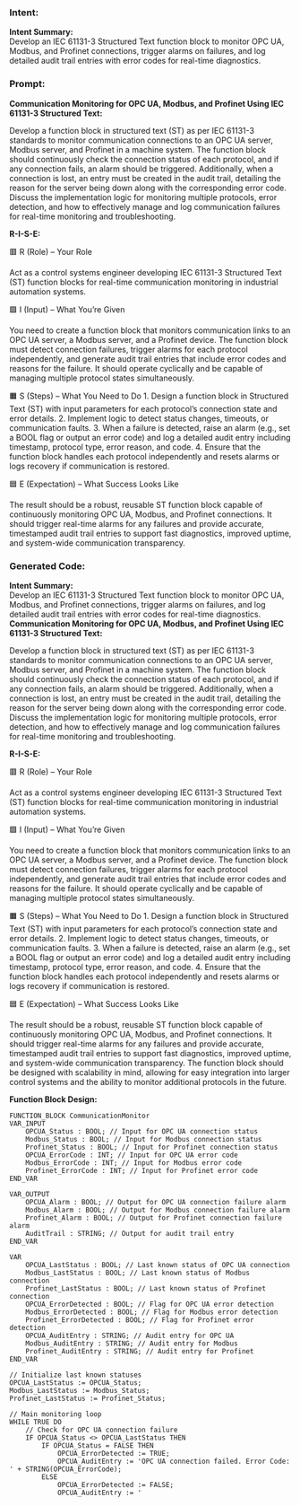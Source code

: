 ### Intent:
**Intent Summary:**  
Develop an IEC 61131-3 Structured Text function block to monitor OPC UA, Modbus, and Profinet connections, trigger alarms on failures, and log detailed audit trail entries with error codes for real-time diagnostics.

### Prompt:
**Communication Monitoring for OPC UA, Modbus, and Profinet Using IEC 61131-3 Structured Text:**

Develop a function block in structured text (ST) as per IEC 61131-3 standards to monitor communication connections to an OPC UA server, Modbus server, and Profinet in a machine system. The function block should continuously check the connection status of each protocol, and if any connection fails, an alarm should be triggered. Additionally, when a connection is lost, an entry must be created in the audit trail, detailing the reason for the server being down along with the corresponding error code. Discuss the implementation logic for monitoring multiple protocols, error detection, and how to effectively manage and log communication failures for real-time monitoring and troubleshooting.

**R-I-S-E:**

🟥 R (Role) – Your Role

Act as a control systems engineer developing IEC 61131-3 Structured Text (ST) function blocks for real-time communication monitoring in industrial automation systems.

🟩 I (Input) – What You’re Given

You need to create a function block that monitors communication links to an OPC UA server, a Modbus server, and a Profinet device. The function block must detect connection failures, trigger alarms for each protocol independently, and generate audit trail entries that include error codes and reasons for the failure. It should operate cyclically and be capable of managing multiple protocol states simultaneously.

🟧 S (Steps) – What You Need to Do
	1.	Design a function block in Structured Text (ST) with input parameters for each protocol’s connection state and error details.
	2.	Implement logic to detect status changes, timeouts, or communication faults.
	3.	When a failure is detected, raise an alarm (e.g., set a BOOL flag or output an error code) and log a detailed audit entry including timestamp, protocol type, error reason, and code.
	4.	Ensure that the function block handles each protocol independently and resets alarms or logs recovery if communication is restored.

🟦 E (Expectation) – What Success Looks Like

The result should be a robust, reusable ST function block capable of continuously monitoring OPC UA, Modbus, and Profinet connections. It should trigger real-time alarms for any failures and provide accurate, timestamped audit trail entries to support fast diagnostics, improved uptime, and system-wide communication transparency.

### Generated Code:
**Intent Summary:**  
Develop an IEC 61131-3 Structured Text function block to monitor OPC UA, Modbus, and Profinet connections, trigger alarms on failures, and log detailed audit trail entries with error codes for real-time diagnostics.
**Communication Monitoring for OPC UA, Modbus, and Profinet Using IEC 61131-3 Structured Text:**

Develop a function block in structured text (ST) as per IEC 61131-3 standards to monitor communication connections to an OPC UA server, Modbus server, and Profinet in a machine system. The function block should continuously check the connection status of each protocol, and if any connection fails, an alarm should be triggered. Additionally, when a connection is lost, an entry must be created in the audit trail, detailing the reason for the server being down along with the corresponding error code. Discuss the implementation logic for monitoring multiple protocols, error detection, and how to effectively manage and log communication failures for real-time monitoring and troubleshooting.

**R-I-S-E:**

🟥 R (Role) – Your Role

Act as a control systems engineer developing IEC 61131-3 Structured Text (ST) function blocks for real-time communication monitoring in industrial automation systems.

🟩 I (Input) – What You’re Given

You need to create a function block that monitors communication links to an OPC UA server, a Modbus server, and a Profinet device. The function block must detect connection failures, trigger alarms for each protocol independently, and generate audit trail entries that include error codes and reasons for the failure. It should operate cyclically and be capable of managing multiple protocol states simultaneously.

🟧 S (Steps) – What You Need to Do
	1.	Design a function block in Structured Text (ST) with input parameters for each protocol’s connection state and error details.
	2.	Implement logic to detect status changes, timeouts, or communication faults.
	3.	When a failure is detected, raise an alarm (e.g., set a BOOL flag or output an error code) and log a detailed audit entry including timestamp, protocol type, error reason, and code.
	4.	Ensure that the function block handles each protocol independently and resets alarms or logs recovery if communication is restored.

🟦 E (Expectation) – What Success Looks Like

The result should be a robust, reusable ST function block capable of continuously monitoring OPC UA, Modbus, and Profinet connections. It should trigger real-time alarms for any failures and provide accurate, timestamped audit trail entries to support fast diagnostics, improved uptime, and system-wide communication transparency. The function block should be designed with scalability in mind, allowing for easy integration into larger control systems and the ability to monitor additional protocols in the future.

**Function Block Design:**

```structuredtext
FUNCTION_BLOCK CommunicationMonitor
VAR_INPUT
    OPCUA_Status : BOOL; // Input for OPC UA connection status
    Modbus_Status : BOOL; // Input for Modbus connection status
    Profinet_Status : BOOL; // Input for Profinet connection status
    OPCUA_ErrorCode : INT; // Input for OPC UA error code
    Modbus_ErrorCode : INT; // Input for Modbus error code
    Profinet_ErrorCode : INT; // Input for Profinet error code
END_VAR

VAR_OUTPUT
    OPCUA_Alarm : BOOL; // Output for OPC UA connection failure alarm
    Modbus_Alarm : BOOL; // Output for Modbus connection failure alarm
    Profinet_Alarm : BOOL; // Output for Profinet connection failure alarm
    AuditTrail : STRING; // Output for audit trail entry
END_VAR

VAR
    OPCUA_LastStatus : BOOL; // Last known status of OPC UA connection
    Modbus_LastStatus : BOOL; // Last known status of Modbus connection
    Profinet_LastStatus : BOOL; // Last known status of Profinet connection
    OPCUA_ErrorDetected : BOOL; // Flag for OPC UA error detection
    Modbus_ErrorDetected : BOOL; // Flag for Modbus error detection
    Profinet_ErrorDetected : BOOL; // Flag for Profinet error detection
    OPCUA_AuditEntry : STRING; // Audit entry for OPC UA
    Modbus_AuditEntry : STRING; // Audit entry for Modbus
    Profinet_AuditEntry : STRING; // Audit entry for Profinet
END_VAR

// Initialize last known statuses
OPCUA_LastStatus := OPCUA_Status;
Modbus_LastStatus := Modbus_Status;
Profinet_LastStatus := Profinet_Status;

// Main monitoring loop
WHILE TRUE DO
    // Check for OPC UA connection failure
    IF OPCUA_Status <> OPCUA_LastStatus THEN
        IF OPCUA_Status = FALSE THEN
            OPCUA_ErrorDetected := TRUE;
            OPCUA_AuditEntry := 'OPC UA connection failed. Error Code: ' + STRING(OPCUA_ErrorCode);
        ELSE
            OPCUA_ErrorDetected := FALSE;
            OPCUA_AuditEntry := '
